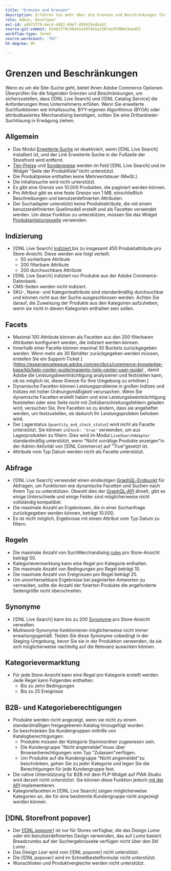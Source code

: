 ```yaml
---
title: "Grenzen und Grenzen"
description: Erfahren Sie mehr über die Grenzen und Beschränkungen für [!DNL Live Search] s, um sicherzustellen, dass sie den Anforderungen Ihres Unternehmens entsprechen.
role: Admin, Developer
exl-id: ad6737f9-6ecd-4d82-89e7-d95425e4ba53
source-git-commit: b24b2f79c56d43a20f4e5a3367ac07d00e3aed55
workflow-type: tm+mt
source-wordcount: '767'
ht-degree: 0%

---
```


# Grenzen und Beschränkungen

Wenn es um die Site-Suche geht, bietet Ihnen Adobe Commerce Optionen. Überprüfen Sie die folgenden Grenzen und Beschränkungen, um sicherzustellen, dass [!DNL Live Search] und [!DNL Catalog Service] die Anforderungen Ihres Unternehmens erfüllen. Wenn Sie erweiterte Suchfunktionen wie Inhaltssuche, BYY-eigenen Algorithmus (BYOA) oder attributbasiertes Merchandising benötigen, sollten Sie eine Drittanbieter-Suchlösung in Erwägung ziehen.

## Allgemein

- Das Modul [Erweiterte Suche](https://experienceleague.adobe.com/en/docs/commerce-admin/catalog/catalog/search/search) ist deaktiviert, wenn [!DNL Live Search] installiert ist, und der Link Erweiterte Suche in der Fußzeile der Storefront wird entfernt.
- [Tier-Preise](https://experienceleague.adobe.com/en/docs/commerce-admin/catalog/products/pricing/product-price-tier) und [Sonderpreise](https://experienceleague.adobe.com/en/docs/commerce-admin/catalog/products/pricing/product-price-special) werden im Feld [!DNL Live Search] und im Widget &quot;Seite der Produktliste&quot;nicht unterstützt.
- Die Produktpreise enthalten keine Mehrwertsteuer (MwSt.).
- Die Inhaltssuche wird nicht unterstützt.
- Es gibt eine Grenze von 10.000 Produkten, die paginiert werden können.
- Pro Attribut gibt es eine feste Grenze von 1 MB, einschließlich Beschreibungen und benutzerdefinierten Attributen.
- Der Suchadapter unterstützt keine Produktattribute, die mit einem benutzerdefinierten Quellmodell erstellt und als Facetten verwendet werden. Um diese Funktion zu unterstützen, müssen Sie das Widget [Produktanlistungsseite](plp-styling.md) verwenden.

## Indizierung

- [!DNL Live Search] [ indiziert ](indexing.md) bis zu insgesamt 450 Produktattribute pro Store-Ansicht. Diese werden wie folgt verteilt:
   - 50 sortierbare Attribute
   - 200 filterbare Attribute
   - 200 durchsuchbare Attribute
- [!DNL Live Search] indiziert nur Produkte aus der Adobe Commerce-Datenbank.
- CMS-Seiten werden nicht indiziert.
- SKU-, Name- und Kategorieattribute sind standardmäßig durchsuchbar und können nicht aus der Suche ausgeschlossen werden. Achten Sie darauf, die Zuweisung der Produkte aus den Kategorien aufzuheben, wenn sie nicht in diesen Kategorien enthalten sein sollen.

## Facets

- Maximal 100 Attribute können als Facetten aus den 200 filterbaren Attributen konfiguriert werden, die indiziert werden können.
- Innerhalb einer Facette können maximal 30 Buckets zurückgegeben werden. Wenn mehr als 30 Behälter zurückgegeben werden müssen, erstellen Sie ein Support-Ticket ](https://experienceleague.adobe.com/en/docs/commerce-knowledge-base/kb/help-center-guide/magento-help-center-user-guide) , damit Adobe die Leistungsbeeinträchtigung analysieren und feststellen kann, ob es möglich ist, diese Grenze für Ihre Umgebung zu erhöhen.[
- Dynamische Facetten können Leistungsprobleme in großen Indizes und Indizes mit hoher Ordnungsmäßigkeit verursachen. Wenn Sie dynamische Facetten erstellt haben und eine Leistungsbeeinträchtigung feststellen oder eine Seite nicht mit Zeitüberschreitungsfehlern geladen wird, versuchen Sie, Ihre Facetten so zu ändern, dass sie angeheftet werden, um festzustellen, ob dadurch Ihr Leistungsproblem behoben wird.
- Der Lagerstatus (`quantity_and_stock_status`) wird nicht als Facette unterstützt. Sie können `inStock: 'true'` verwenden, um aus Lagerprodukten zu filtern. Dies wird im Modul `LiveSearchAdapter` standardmäßig unterstützt, wenn &quot;Nicht vorrätige Produkte anzeigen&quot;in der Admin-Aktivität von [!DNL Commerce] auf &quot;True&quot;gesetzt ist.
- Attribute vom Typ Datum werden nicht als Facette unterstützt.

## Abfrage

- [!DNL Live Search] verwendet einen eindeutigen [GraphQL-Endpunkt](https://developer.adobe.com/commerce/services/graphql/live-search/) für Abfragen, um Funktionen wie dynamische Facetten und Suchen nach Ihrem Typ zu unterstützen. Obwohl dies der [GraphQL-API](https://developer.adobe.com/commerce/webapi/graphql/) ähnelt, gibt es einige Unterschiede und einige Felder sind möglicherweise nicht vollständig kompatibel.
- Die maximale Anzahl an Ergebnissen, die in einer Suchanfrage zurückgegeben werden können, beträgt 10.000.
- Es ist nicht möglich, Ergebnisse mit einem Attribut vom Typ Datum zu filtern.

## Regeln

- Die maximale Anzahl von SuchMerchandising [rules](rules.md) pro Store-Ansicht beträgt 50.
- Kategorievermarktung kann eine Regel pro Kategorie enthalten.
- Die maximale Anzahl von Bedingungen pro Regel beträgt 10.
- Die maximale Anzahl von Ereignissen pro Regel beträgt 25.
- Um unvorhersehbare Ergebnisse bei paginierten Antworten zu vermeiden, sollte die Anzahl der fixierten Produkte die angeforderte Seitengröße nicht überschreiten.

## Synonyme

- [!DNL Live Search] kann bis zu 200 [Synonyme](synonyms.md) pro Store-Ansicht verwalten.
- Multiword-Synonyme funktionieren möglicherweise nicht immer erwartungsgemäß. Testen Sie diese Synonyme unbedingt in der Staging-Umgebung, bevor Sie sie in der Produktion verwenden, da sie sich möglicherweise nachteilig auf die Relevanz auswirken können.

## Kategorievermarktung

- Für jede Store-Ansicht kann eine Regel pro Kategorie erstellt werden. Jede Regel kann Folgendes enthalten:
   - Bis zu zehn Bedingungen
   - Bis zu 25 Ereignisse

## B2B- und Kategorieberechtigungen

- Produkte werden nicht angezeigt, wenn sie nicht zu einem standardmäßigen freigegebenen Katalog hinzugefügt wurden.
- So beschränken Sie Kundengruppen mithilfe von Katalogberechtigungen:
   - Produkte müssen der Kategorie Stammordner zugewiesen sein.
   - Die Kundengruppe &quot;Nicht angemeldet&quot;muss über Browserberechtigungen vom Typ &quot;Zulassen&quot;verfügen.
   - Um Produkte auf die Kundengruppe &quot;Nicht angemeldet&quot;zu beschränken, gehen Sie zu jeder Kategorie und legen Sie die Berechtigungen für jede Kundengruppe fest.
- Die native Unterstützung für B2B mit dem PLP-Widget auf PWA Studio wird derzeit nicht unterstützt. Sie können diese Funktion jedoch [mit der API](install.md#pwa-support) implementieren.
- Kategoriefacetten in [!DNL Live Search] zeigen möglicherweise Kategorien an, die für eine bestimmte Kundengruppe nicht angezeigt werden können.

## [!DNL Storefront popover]

- Der [[!DNL popover]](storefront-popover.md) ist nur für Stores verfügbar, die das Design *Luma* oder ein benutzerdefiniertes Design verwenden, das auf *Luma* basiert. Breadcrumbs auf der Suchergebnisseite verfügen nicht über den Stil *Luma* .
- Das Design *Leer* wird vom [!DNL popover] nicht unterstützt.
- Die [!DNL popover] wird im Schnellbestellformular nicht unterstützt.
- Wunschlisten und Produktvergleiche werden nicht unterstützt.
